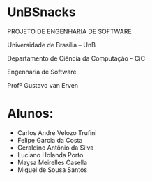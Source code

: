 # UnBSnacks 

PROJETO DE ENGENHARIA DE SOFTWARE


Universidade de Brasília – UnB

Departamento de Ciência da Computação – CiC

Engenharia de Software

Profº Gustavo van Erven

# Alunos:
* Carlos Andre Velozo Trufini
* Felipe Garcia da Costa
* Geraldino Antônio da Silva
* Luciano Holanda Porto
* Maysa Meirelles Casella
* Miguel de Sousa Santos

